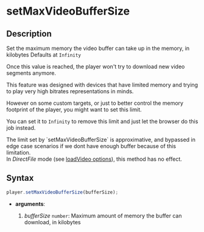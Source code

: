 # setMaxVideoBufferSize

## Description

Set the maximum memory the video buffer can take up in the memory, in kilobytes
Defaults at `Infinity`

Once this value is reached, the player won't try to download new video
segments anymore.

This feature was designed with devices that have limited memory and trying to play very
high bitrates representations in minds. 

However on some custom targets, or just to better control the memory footprint
of the player, you might want to set this limit.

You can set it to `Infinity` to remove this limit and just let the browser do
this job instead.

<div class="warning">
The limit set by `setMaxVideoBufferSize` is approximative, and bypassed in edge case scenarios if we dont have enough buffer because of this limitation.
</div>

<div class="warning">
In <i>DirectFile</i> mode (see <a
href="../Loading_a_Content.md#transport">loadVideo options</a>),
this method has no effect.
</div>

## Syntax

```js
player.setMaxVideoBufferSize(bufferSize);
```

- **arguments**:

  1. _bufferSize_ `number`: Maximum amount of memory the buffer can download,
    in kilobytes
